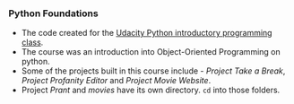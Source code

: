 
### Python Foundations
* The code created for the [Udacity Python introductory programming class](https://www.udacity.com/course/programming-foundations-with-python--ud036).
* The course was an introduction into Object-Oriented Programming on python.
* Some of the projects built in this course include - 
*Project Take a Break*, *Project Profanity Editor* and *Project Movie Website*.
* Project *Prant* and *movies* have its own directory. `cd` into those folders.